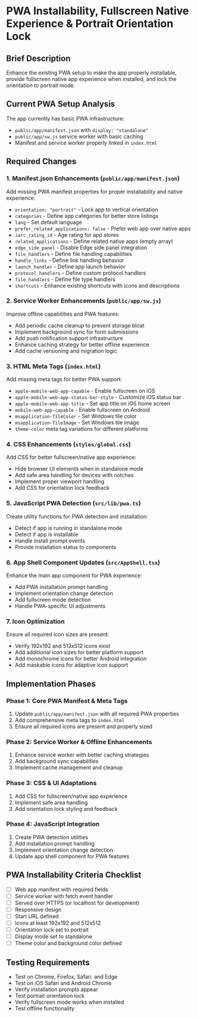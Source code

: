 # PWA Installability, Fullscreen Native Experience & Portrait Orientation Lock

## Brief Description
Enhance the existing PWA setup to make the app properly installable, provide fullscreen native app experience when installed, and lock the orientation to portrait mode.

## Current PWA Setup Analysis
The app currently has basic PWA infrastructure:
- `public/app/manifest.json` with `display: "standalone"`
- `public/app/sw.js` service worker with basic caching
- Manifest and service worker properly linked in `index.html`

## Required Changes

### 1. Manifest.json Enhancements (`public/app/manifest.json`)
Add missing PWA manifest properties for proper installability and native experience:
- `orientation: "portrait"` - Lock app to vertical orientation
- `categories` - Define app categories for better store listings
- `lang` - Set default language
- `prefer_related_applications: false` - Prefer web app over native apps
- `iarc_rating_id` - Age rating for app stores
- `related_applications` - Define related native apps (empty array)
- `edge_side_panel` - Disable Edge side panel integration
- `file_handlers` - Define file handling capabilities
- `handle_links` - Define link handling behavior
- `launch_handler` - Define app launch behavior
- `protocol_handlers` - Define custom protocol handlers
- `file_handlers` - Define file type handlers
- `shortcuts` - Enhance existing shortcuts with icons and descriptions

### 2. Service Worker Enhancements (`public/app/sw.js`)
Improve offline capabilities and PWA features:
- Add periodic cache cleanup to prevent storage bloat
- Implement background sync for form submissions
- Add push notification support infrastructure
- Enhance caching strategy for better offline experience
- Add cache versioning and migration logic

### 3. HTML Meta Tags (`index.html`)
Add missing meta tags for better PWA support:
- `apple-mobile-web-app-capable` - Enable fullscreen on iOS
- `apple-mobile-web-app-status-bar-style` - Customize iOS status bar
- `apple-mobile-web-app-title` - Set app title on iOS home screen
- `mobile-web-app-capable` - Enable fullscreen on Android
- `msapplication-TileColor` - Set Windows tile color
- `msapplication-TileImage` - Set Windows tile image
- `theme-color` meta tag variations for different platforms

### 4. CSS Enhancements (`styles/global.css`)
Add CSS for better fullscreen/native app experience:
- Hide browser UI elements when in standalone mode
- Add safe area handling for devices with notches
- Implement proper viewport handling
- Add CSS for orientation lock feedback

### 5. JavaScript PWA Detection (`src/lib/pwa.ts`)
Create utility functions for PWA detection and installation:
- Detect if app is running in standalone mode
- Detect if app is installable
- Handle install prompt events
- Provide installation status to components

### 6. App Shell Component Updates (`src/AppShell.tsx`)
Enhance the main app component for PWA experience:
- Add PWA installation prompt handling
- Implement orientation change detection
- Add fullscreen mode detection
- Handle PWA-specific UI adjustments

### 7. Icon Optimization
Ensure all required icon sizes are present:
- Verify 192x192 and 512x512 icons exist
- Add additional icon sizes for better platform support
- Add monochrome icons for better Android integration
- Add maskable icons for adaptive icon support

## Implementation Phases

### Phase 1: Core PWA Manifest & Meta Tags
1. Update `public/app/manifest.json` with all required PWA properties
2. Add comprehensive meta tags to `index.html`
3. Ensure all required icons are present and properly sized

### Phase 2: Service Worker & Offline Enhancements
1. Enhance service worker with better caching strategies
2. Add background sync capabilities
3. Implement cache management and cleanup

### Phase 3: CSS & UI Adaptations
1. Add CSS for fullscreen/native app experience
2. Implement safe area handling
3. Add orientation lock styling and feedback

### Phase 4: JavaScript Integration
1. Create PWA detection utilities
2. Add installation prompt handling
3. Implement orientation change detection
4. Update app shell component for PWA features

## PWA Installability Criteria Checklist
- [ ] Web app manifest with required fields
- [ ] Service worker with fetch event handler
- [ ] Served over HTTPS (or localhost for development)
- [ ] Responsive design
- [ ] Start URL defined
- [ ] Icons at least 192x192 and 512x512
- [ ] Orientation lock set to portrait
- [ ] Display mode set to standalone
- [ ] Theme color and background color defined

## Testing Requirements
- Test on Chrome, Firefox, Safari, and Edge
- Test on iOS Safari and Android Chrome
- Verify installation prompts appear
- Test portrait orientation lock
- Verify fullscreen mode works when installed
- Test offline functionality
